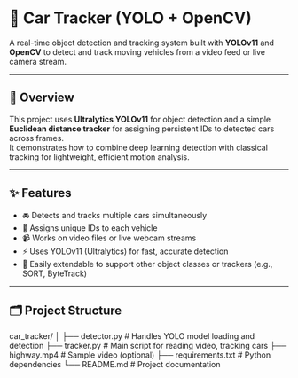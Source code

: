 # 🚗 Car Tracker (YOLO + OpenCV)

A real-time object detection and tracking system built with **YOLOv11** and **OpenCV** to detect and track moving vehicles from a video feed or live camera stream.

---

## 🧠 Overview

This project uses **Ultralytics YOLOv11** for object detection and a simple **Euclidean distance tracker** for assigning persistent IDs to detected cars across frames.  
It demonstrates how to combine deep learning detection with classical tracking for lightweight, efficient motion analysis.

---

## ✨ Features

- 🚘 Detects and tracks multiple cars simultaneously  
- 🎯 Assigns unique IDs to each vehicle  
- 📹 Works on video files or live webcam streams  
- ⚡ Uses YOLOv11 (Ultralytics) for fast, accurate detection  
- 🧩 Easily extendable to support other object classes or trackers (e.g., SORT, ByteTrack)

---

## 🗂️ Project Structure

car_tracker/
│
├── detector.py # Handles YOLO model loading and detection
├── tracker.py # Main script for reading video, tracking cars
├── highway.mp4 # Sample video (optional)
├── requirements.txt # Python dependencies
└── README.md # Project documentation
